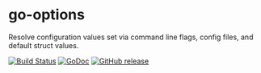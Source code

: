 # go-options

Resolve configuration values set via command line flags, config files, and default struct values.

[![Build Status](https://secure.travis-ci.org/mreiferson/go-options.png?branch=master)](http://travis-ci.org/mreiferson/go-options) [![GoDoc](https://godoc.org/github.com/mreiferson/go-options?status.svg)](https://godoc.org/github.com/mreiferson/go-options) [![GitHub release](https://img.shields.io/github/release/mreiferson/go-options.svg)](https://github.com/mreiferson/go-options/releases/latest)
